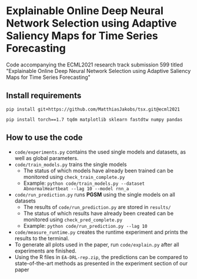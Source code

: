 # Explainable Online Deep Neural Network Selection using Adaptive Saliency Maps for Time Series Forecasting

Code accompanying the ECML2021 research track submission 599 titled "Explainable Online Deep Neural Network Selection using Adaptive Saliency Maps for Time Series Forecasting"

## Install requirements

`pip install git+https://github.com/MatthiasJakobs/tsx.git@ecml2021`

`pip install torch==1.7 tqdm matplotlib sklearn fastdtw numpy pandas`

## How to use the code
- `code/experiments.py` contains the used single models and datasets, as well as global parameters.
- `code/train_models.py` trains the single models
    - The status of which models have already been trained can be monitored using `check_train_complete.py`
    - Example: `python code/train_models.py --dataset AbnormalHeartbeat --lag 10 --model rnn_a`
- `code/run_prediction.py` runs **PGSM** using the single models on all datasets
    - The results of `code/run_prediction.py` are stored in `results/`
    - The status of which results have already been created can be monitored using `check_pred_complete.py`
    - Example: `python code/run_prediction.py --lag 10`
- `code/measure_runtime.py` creates the runtime experiment and prints the results to the terminal.
- To generate all plots used in the paper, run `code/explain.py` after all experiments are finished.
- Using the R files in `EA-DRL-rep.zip`, the predictions can be compared to state-of-the-art methods as presented in the experiment section of our paper
